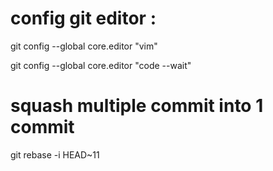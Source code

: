# config git editor :

git config --global core.editor "vim"

git config --global core.editor "code --wait"


# squash multiple commit into 1 commit 

git rebase -i HEAD~11


